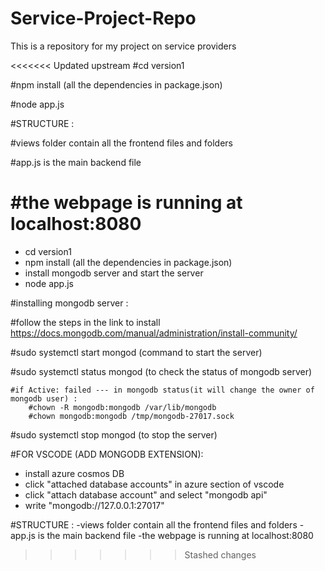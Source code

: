 # Service-Project-Repo

This is a repository for my project on service providers

<<<<<<< Updated upstream
#cd version1

#npm install (all the dependencies in package.json)

#node app.js

#STRUCTURE :

 #views folder contain all the frontend files and folders
 
 #app.js is the main backend file
 
 #the webpage is running at localhost:8080
=======
- cd version1
- npm install (all the dependencies in package.json)
- install mongodb server and start the server
- node app.js

#installing mongodb server :

#follow the steps in the link to install
https://docs.mongodb.com/manual/administration/install-community/

#sudo systemctl start mongod (command to start the server)

#sudo systemctl status mongod (to check the status of mongodb server)

    #if Active: failed --- in mongodb status(it will change the owner of mongodb user) :
        #chown -R mongodb:mongodb /var/lib/mongodb
        #chown mongodb:mongodb /tmp/mongodb-27017.sock

#sudo systemctl stop mongod (to stop the server)

#FOR VSCODE (ADD MONGODB EXTENSION):
- install azure cosmos DB
- click "attached database accounts" in azure section of vscode
- click "attach database account" and select "mongodb api"
- write "mongodb://127.0.0.1:27017"


#STRUCTURE :
-views folder contain all the frontend files and folders
-app.js is the main backend file
-the webpage is running at localhost:8080
>>>>>>> Stashed changes
